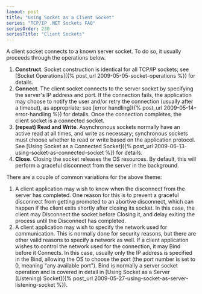 ```yaml
---
layout: post
title: "Using Socket as a Client Socket"
series: "TCP/IP .NET Sockets FAQ"
seriesOrder: 230
seriesTitle: "Client Sockets"
---
```

A client socket connects to a known server socket. To do so, it usually proceeds through the operations below.

1. **Construct**. Socket construction is identical for all TCP/IP sockets; see [Socket Operations]({% post_url 2009-05-05-socket-operations %}) for details.
1. **Connect**. The client socket connects to the server socket by specifying the server's IP address and port. If the connection fails, the application may choose to notify the user and/or retry the connection (usually after a timeout), as appropriate; see [error handling]({% post_url 2009-05-14-error-handling %}) for details. Once the connection completes, the client socket is a connected socket.
1. **(repeat) Read and Write**. Asynchronous sockets normally have an active read at all times, and write as necessary; synchronous sockets must choose whether to read or write based on the application protocol. See [Using Socket as a Connected Socket]({% post_url 2009-06-13-using-socket-as-connected-socket %}) for details.
1. **Close**. Closing the socket releases the OS resources. By default, this will perform a graceful disconnect from the server in the background.

 
There are a couple of common variations for the above theme:

 1. A client application may wish to know when the disconnect from the server has completed. One reason for this is to prevent a graceful disconnect from getting promoted to an abortive disconnect, which can happen if the client exits shortly after closing its socket. In this case, the client may Disconnect the socket before Closing it, and delay exiting the process until the Disconnect has completed.
 1. A client application may wish to specify the network used for communication. This is normally done for security reasons, but there are other valid reasons to specify a network as well. If a client application wishes to control the network used for the connection, it may Bind before it Connects. In this case, usually only the IP address is specified in the Bind, allowing the OS to choose the port (the port number is set to 0, meaning "any available port"). Bind is normally a server socket operation and is covered in detail in [Using Socket as a Server (Listening) Socket]({% post_url 2009-05-27-using-socket-as-server-listening-socket %}).
